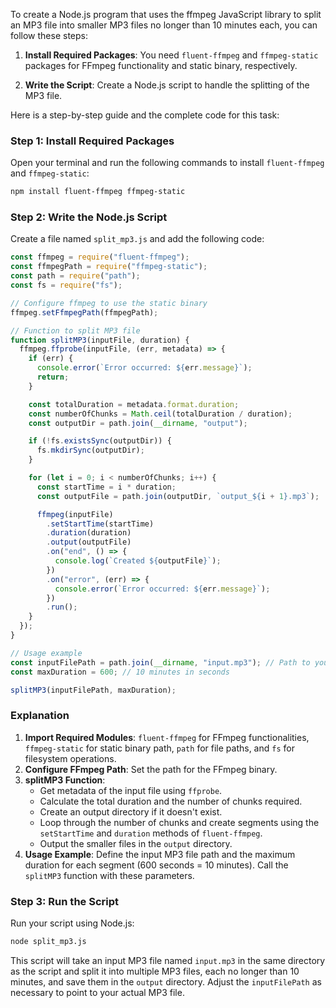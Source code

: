 To create a Node.js program that uses the ffmpeg JavaScript library to split an MP3 file into smaller MP3 files no longer than 10 minutes each, you can follow these steps:

1. **Install Required Packages**: You need `fluent-ffmpeg` and `ffmpeg-static` packages for FFmpeg functionality and static binary, respectively.

2. **Write the Script**: Create a Node.js script to handle the splitting of the MP3 file.

Here is a step-by-step guide and the complete code for this task:

### Step 1: Install Required Packages

Open your terminal and run the following commands to install `fluent-ffmpeg` and `ffmpeg-static`:

```bash
npm install fluent-ffmpeg ffmpeg-static
```

### Step 2: Write the Node.js Script

Create a file named `split_mp3.js` and add the following code:

```javascript
const ffmpeg = require("fluent-ffmpeg");
const ffmpegPath = require("ffmpeg-static");
const path = require("path");
const fs = require("fs");

// Configure ffmpeg to use the static binary
ffmpeg.setFfmpegPath(ffmpegPath);

// Function to split MP3 file
function splitMP3(inputFile, duration) {
  ffmpeg.ffprobe(inputFile, (err, metadata) => {
    if (err) {
      console.error(`Error occurred: ${err.message}`);
      return;
    }

    const totalDuration = metadata.format.duration;
    const numberOfChunks = Math.ceil(totalDuration / duration);
    const outputDir = path.join(__dirname, "output");

    if (!fs.existsSync(outputDir)) {
      fs.mkdirSync(outputDir);
    }

    for (let i = 0; i < numberOfChunks; i++) {
      const startTime = i * duration;
      const outputFile = path.join(outputDir, `output_${i + 1}.mp3`);

      ffmpeg(inputFile)
        .setStartTime(startTime)
        .duration(duration)
        .output(outputFile)
        .on("end", () => {
          console.log(`Created ${outputFile}`);
        })
        .on("error", (err) => {
          console.error(`Error occurred: ${err.message}`);
        })
        .run();
    }
  });
}

// Usage example
const inputFilePath = path.join(__dirname, "input.mp3"); // Path to your input MP3 file
const maxDuration = 600; // 10 minutes in seconds

splitMP3(inputFilePath, maxDuration);
```

### Explanation

1. **Import Required Modules**: `fluent-ffmpeg` for FFmpeg functionalities, `ffmpeg-static` for static binary path, `path` for file paths, and `fs` for filesystem operations.
2. **Configure FFmpeg Path**: Set the path for the FFmpeg binary.
3. **splitMP3 Function**:
   - Get metadata of the input file using `ffprobe`.
   - Calculate the total duration and the number of chunks required.
   - Create an output directory if it doesn't exist.
   - Loop through the number of chunks and create segments using the `setStartTime` and `duration` methods of `fluent-ffmpeg`.
   - Output the smaller files in the `output` directory.
4. **Usage Example**: Define the input MP3 file path and the maximum duration for each segment (600 seconds = 10 minutes). Call the `splitMP3` function with these parameters.

### Step 3: Run the Script

Run your script using Node.js:

```bash
node split_mp3.js
```

This script will take an input MP3 file named `input.mp3` in the same directory as the script and split it into multiple MP3 files, each no longer than 10 minutes, and save them in the `output` directory. Adjust the `inputFilePath` as necessary to point to your actual MP3 file.
